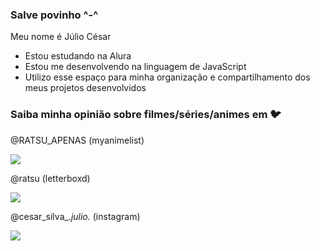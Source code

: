 ### Salve povinho ^-^ 

Meu nome é Júlio César

- Estou estudando na Alura
- Estou me desenvolvendo na linguagem de JavaScript
- Utilizo esse espaço para minha organização e compartilhamento dos meus projetos desenvolvidos

### Saiba minha opinião sobre filmes/séries/animes em 🐦

@RATSU_APENAS (myanimelist)

![](https://media.tenor.com/9NwY3Xem-A8AAAAC/hyakkimaru.gif)

@ratsu (letterboxd)

![](https://media.tenor.com/zvSr1dfTLgMAAAAC/braveheart-freedom.gif)

@cesar_silva_._julio._ (instagram)

![](https://media.tenor.com/ffGtDU9FVdAAAAAC/persona5-joker.gif)
